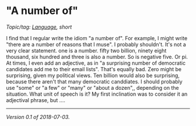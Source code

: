 "A number of"
=============

*Topic/tag: [Language](index-language), short*

I find that I regular write the idiom "a number of".  For example, I might
write "there are a number of reasons that I muse".  I probably shouldn't.
It's not a very clear statement.  one is a number.  fifty two billion,
ninety eight thousand, six hundred and three is also a number.  So is
negative five.  Or pi.  At times, I even add an adjective, as in "a
surprising number of democratic candidates add me to their email lists".
That's equally bad.  Zero might be surprising, given my political views.
Ten billion would also be surprising, because there aren't that many
democratic canddiates.  I should probably use "some" or "a few" or "many"
or "about a dozen",, depending on the situation.  What unit of speech
is it?  My first inclination was to consider it an adjectival phrase,
but ....

---

*Version 0.1 of 2018-07-03.*
